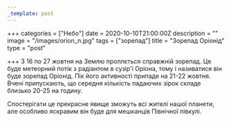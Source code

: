 ```yaml
---
_template: post
---
```


+++
categories = ["Небо"]
date = 2020-10-10T21:00:00Z
description = ""
image = "/images/orion_n.jpg"
tags = ["зорепад"]
title = "Зорепад Оріонід"
type = "post"

+++
З 16 по 27 жовтня на Землю проллється справжній зорепад. Це буде метеорний потік з радіантом в сузір'ї Оріона, тому і називатися він буде зорепад Оріонід. Пік його активності припаде на 21-22 жовтня. Вчені припускають, що середня кількість падаючих зірок складе близько 20-25 на годину.  
  
Спостерігати це прекрасне явище зможуть всi жителі нашої планети, але особливо яскравим він буде для мешканців Північної півкулі.
